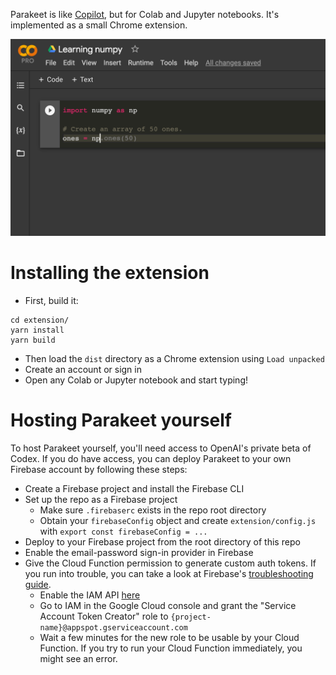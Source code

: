 Parakeet is like [Copilot](https://copilot.github.com/), but for Colab and Jupyter notebooks. It's implemented as a small Chrome extension.

![Example of usage](./example.png)

# Installing the extension

- First, build it:

```
cd extension/
yarn install
yarn build
```

- Then load the `dist` directory as a Chrome extension using `Load unpacked`
- Create an account or sign in
- Open any Colab or Jupyter notebook and start typing!

# Hosting Parakeet yourself

To host Parakeet yourself, you'll need access to OpenAI's private beta of Codex. If you do have access, you can deploy Parakeet to your own Firebase account by following these steps:

- Create a Firebase project and install the Firebase CLI
- Set up the repo as a Firebase project
  - Make sure `.firebaserc` exists in the repo root directory
  - Obtain your `firebaseConfig` object and create `extension/config.js` with `export const firebaseConfig = ...`
- Deploy to your Firebase project from the root directory of this repo
- Enable the email-password sign-in provider in Firebase
- Give the Cloud Function permission to generate custom auth tokens. If you run into trouble, you can take a look at Firebase's [troubleshooting guide](https://firebase.google.com/docs/auth/admin/create-custom-tokens#troubleshooting).
  - Enable the IAM API [here](https://console.cloud.google.com/apis/library/iamcredentials.googleapis.com)
  - Go to IAM in the Google Cloud console and grant the "Service Account Token Creator" role to `{project-name}@appspot.gserviceaccount.com`
  - Wait a few minutes for the new role to be usable by your Cloud Function. If you try to run your Cloud Function immediately, you might see an error.
